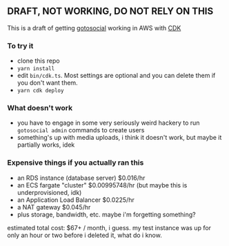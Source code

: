 ## DRAFT, NOT WORKING, DO NOT RELY ON THIS

This is a draft of getting [gotosocial][] working in AWS with [CDK][]

### To try it

- clone this repo
- `yarn install`
- edit `bin/cdk.ts`. Most settings are optional and you can delete them if you don't want them.
- `yarn cdk deploy`

### What doesn't work

- you have to engage in some very seriously weird hackery to run `gotosocial admin` commands to create users
- something's up with media uploads, i think it doesn't work, but maybe it partially works, idek

### Expensive things if you actually ran this

- an RDS instance (database server) $0.016/hr
- an ECS fargate "cluster" $0.00995748/hr (but maybe this is underprovisioned, idk)
- an Application Load Balancer $0.0225/hr
- a NAT gateway $0.045/hr
- plus storage, bandwidth, etc. maybe i'm forgetting something?

estimated total cost: $67+ / month, i guess. my test instance was up for only an hour or two before i deleted it, what do i know.

[gotosocial]: https://gotosocial.org/
[cdk]: https://aws.amazon.com/cdk/
